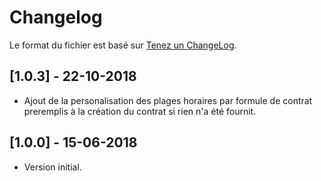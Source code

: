 # Changelog
Le format du fichier est basé sur [Tenez un ChangeLog](http://keepachangelog.com/fr/1.0.0/).


## [1.0.3] - 22-10-2018
- Ajout de la personalisation des plages horaires par formule de contrat preremplis à la création du contrat si rien n'a été fournit.

## [1.0.0] - 15-06-2018
- Version initial.
